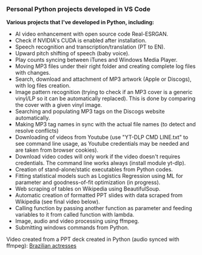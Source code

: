 ### Personal Python projects developed in VS Code

**Various projects that I've developed in Python, including:**
- AI video enhancement with open source code Real-ESRGAN.
- Check if NVIDIA's CUDA is enabled after installation.
- Speech recognition and transcription/translation (PT to EN).
- Upward pitch shifting of speech (baby voice).
- Play counts syncing between iTunes and Windows Media Player.
- Moving MP3 files under their right folder and creating complete log files with changes.
- Search, download and attachment of MP3 artwork (Apple or Discogs), with log files creation.
- Image pattern recognition (trying to check if an MP3 cover is a generic vinyl/LP so it can be automatically replaced). This is done by comparing the cover with a given vinyl image.
- Searching and populating MP3 tags on the Discogs website automatically.
- Making MP3 tag names in sync with the actual file names (to detect and resolve conflicts)
- Downloading of videos from Youtube (use "YT-DLP CMD LINE.txt" to see command line usage, as Youtube credentials may be needed and are taken from browser cookies). 
- Download video codes will only work if the video doesn't requires credentials. The command line works always (install module yt-dlp).
- Creation of stand-alone/static executables from Python codes.
- Fitting statistical models such as Logistics Regression using ML for parameter and goodness-of-fit optimization (in progress).
- Web scraping of tables on Wikipedia using BeautifulSoup.
- Automatic creation of formatted PPT slides with data scraped from Wikipedia (see final video below).
- Calling function by passing another function as parameter and feeding variables to it from called function with lambda.
- Image, audio and video processing using ffmpeg.
- Submitting windows commands from Python.

Video created from a PPT deck created in Python (audio synced with ffmpeg):
[Brazilian actresses](https://drive.google.com/file/d/1l_Zxaq1p-71HO2b6AdjMkAQa74wRyHxH/view?usp=sharing)

